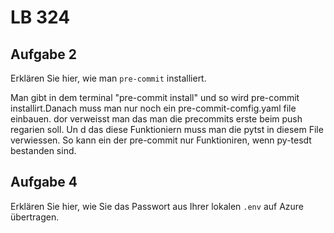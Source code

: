 # LB 324

## Aufgabe 2
Erklären Sie hier, wie man `pre-commit` installiert.
 

 Man gibt in dem terminal "pre-commit install" und so wird pre-commit installirt.Danach muss man nur noch ein pre-commit-comfig.yaml file einbauen. dor verweisst man das man die precommits erste beim push regarien soll. Un d das diese Funktioniern muss man die pytst in diesem File verwiessen. So kann ein der pre-commit nur Funktioniren, wenn py-tesdt bestanden sind.

## Aufgabe 4
Erklären Sie hier, wie Sie das Passwort aus Ihrer lokalen `.env` auf Azure übertragen.
